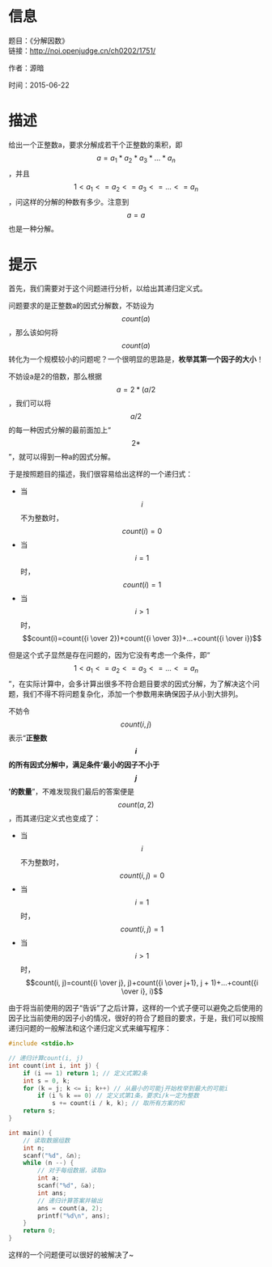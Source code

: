 # 信息
题目：《分解因数》  
链接：http://noi.openjudge.cn/ch0202/1751/

作者：源暗

时间：2015-06-22
  
# 描述

给出一个正整数a，要求分解成若干个正整数的乘积，即 $$a=a_1 * a_2 * a_3 * ... * a_n$$，并且 $$1 < a_1 <= a_2 <= a_3 <= ... <= a_n$$，问这样的分解的种数有多少。注意到$$a = a$$也是一种分解。

# 提示

首先，我们需要对于这个问题进行分析，以给出其递归定义式。

问题要求的是正整数a的因式分解数，不妨设为$$count(a)$$，那么该如何将$$count(a)$$转化为一个规模较小的问题呢？一个很明显的思路是，**枚举其第一个因子的大小**！

不妨设a是2的倍数，那么根据$$a = 2 * (a / 2$$，我们可以将$$a/2$$的每一种因式分解的最前面加上“$$2 *$$”，就可以得到一种a的因式分解。

于是按照题目的描述，我们很容易给出这样的一个递归式：

- 当$$i$$不为整数时，$$count(i)=0$$
- 当$$i=1$$时，$$count(i)=1$$
- 当$$i>1$$时，$$count(i)=count({i \over 2})+count({i \over 3})+...+count({i \over i})$$

但是这个式子显然是存在问题的，因为它没有考虑一个条件，即“$$1 < a_1 <= a_2 <= a_3 <= ... <= a_n$$”，在实际计算中，会多计算出很多不符合题目要求的因式分解，为了解决这个问题，我们不得不将问题复杂化，添加一个参数用来确保因子从小到大排列。

不妨令$$count(i, j)$$表示“**正整数$$i$$的所有因式分解中，满足条件‘最小的因子不小于$$j$$’的数量**”，不难发现我们最后的答案便是$$count(a, 2)$$，而其递归定义式也变成了：

- 当$$i$$不为整数时，$$count(i, j)=0$$
- 当$$i=1$$时，$$count(i, j)=1$$
- 当$$i>1$$时，$$count(i, j)=count({i \over j}, j)+count({i \over j+1}, j + 1)+...+count({i \over i}, i)$$

由于将当前使用的因子“告诉”了之后计算，这样的一个式子便可以避免之后使用的因子比当前使用的因子小的情况，很好的符合了题目的要求，于是，我们可以按照递归问题的一般解法和这个递归定义式来编写程序：

```cpp
#include <stdio.h>

// 递归计算count(i, j)
int count(int i, int j) {
	if (i == 1) return 1; // 定义式第2条
	int s = 0, k;
	for (k = j; k <= i; k++) // 从最小的可能j开始枚举到最大的可能i
		if (i % k == 0) // 定义式第1条，要求i/k一定为整数
			s += count(i / k, k); // 取所有方案的和
	return s;
}

int main() {
    // 读取数据组数
	int n;
	scanf("%d", &n);
	while (n --) {
	    // 对于每组数据，读取a
		int a;
		scanf("%d", &a);
		int ans;
		// 递归计算答案并输出
		ans = count(a, 2);
		printf("%d\n", ans);
	}
	return 0;
}
```

这样的一个问题便可以很好的被解决了~